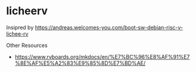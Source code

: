 # licheerv

Insipred by <https://andreas.welcomes-you.com/boot-sw-debian-risc-v-lichee-rv>

Other Resources
- <https://www.rvboards.org/mkdocs/en/%E7%BC%96%E8%AF%91%E7%8E%AF%E5%A2%83%E9%85%8D%E7%BD%AE/>


